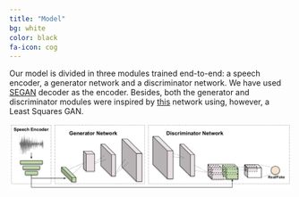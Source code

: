 ```yaml
---
title: "Model"
bg: white
color: black
fa-icon: cog
---
```


Our model is divided in three modules trained end-to-end: a speech encoder, a generator network and a discriminator network. We have used [SEGAN](https://arxiv.org/abs/1703.09452) decoder as the encoder. Besides, both the generator and discriminator modules were inspired by [this](https://arxiv.org/abs/1605.05396) network using, however, a Least Squares GAN.

<img src="./assets/Architecture.png" alt="model"/>
